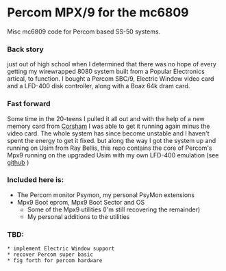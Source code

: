 # Percom MPX/9 for the mc6809
Misc mc6809 code for Percom based SS-50 systems.

### Back story
just out of high school when I determined that there was no  hope of every getting my wirewrapped 8080 system built from a Popular Electronics artical, to function. I bought a Percom SBC/9, Electric Window video card and a LFD-400 disk controller, along with a Boaz 64k dram card.

### Fast forward 
Some time in the 20-teens I pulled it all out and with the help of a new memory card from [Corsham](www.corshamtech.com) I was able to get it running again minus the video card. The whole system has since become unstable and I haven't spent the energy to get it fixed. but along the way I got the system up and running on Usim from Ray Bellis, this repo contains the core of Percom's Mpx9 running on the upgraded Usim with my own LFD-400 emulation (see [github](https://github.com/JNSpears/usim) )

### Included here is:

* The Percom monitor Psymon, my personal PsyMon extensions 
* Mpx9 Boot eprom, Mpx9 Boot Sector and OS
    * Some of the Mpx9 utilities (I'm still recovering the remainder)
    * My personal additions to the utilities

### TBD:
    * implement Electric Window support
    * recover Percom super basic
    * fig forth for percom hardware

